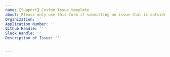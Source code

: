 ```yaml
---
name: [Support] Custom issue template
about: Please only use this form if submitting an issue that is outside the list of options provided.
Organization: ''
Application Number: ''
Github Handle: ''
Slack Handle: ''
Description of Issue: ''


---
```



